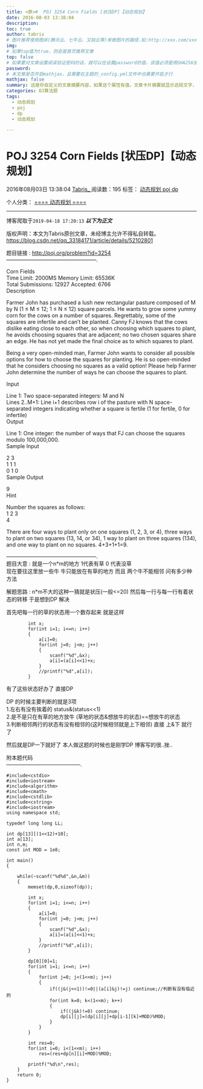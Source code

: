 ```yaml
---
title: <原>#  POJ 3254 Corn Fields [状压DP]【动态规划】
date: 2016-08-03 13:38:04
description:
toc: true
author: tabris
# 图片推荐使用图床(腾讯云、七牛云、又拍云等)来做图片的路径.如:http://xxx.com/xxx.jpg
img: 
# 如果top值为true，则会是首页推荐文章
top: false
# 如果要对文章设置阅读验证密码的话，就可以在设置password的值，该值必须是用SHA256加密后的密码，防止被他人识破
password: 
# 本文章是否开启mathjax，且需要在主题的_config.yml文件中也需要开启才行
mathjax: false
summary: 这是你自定义的文章摘要内容，如果这个属性有值，文章卡片摘要就显示这段文字，否则程序会自动截取文章的部分内容作为摘要
categories: OJ算法题
tags:
  - 动态规划
  - poj
  - dp
  - 动态规划

---
```





#  POJ 3254 Corn Fields [状压DP]【动态规划】

2016年08月03日 13:38:04  [ Tabris_ ](https://me.csdn.net/qq_33184171) 阅读数：195
标签：  [ 动态规划 ](https://so.csdn.net/so/search/s.do?q=动态规划&t=blog) [ poj
](https://so.csdn.net/so/search/s.do?q=poj&t=blog) [ dp
](https://so.csdn.net/so/search/s.do?q=dp&t=blog)

个人分类：  [ ==== 动态规划 ====
](https://blog.csdn.net/qq_33184171/article/category/6362438)


--- 
 博客爬取于`2019-04-18 17:20:13`
***以下为正文***

版权声明：本文为Tabris原创文章，未经博主允许不得私自转载。
https://blog.csdn.net/qq_33184171/article/details/52102801

题目链接 : [ http://poj.org/problem?id=3254 ](http://poj.org/problem?id=3254)  
—————————————————.

Corn Fields  
Time Limit: 2000MS Memory Limit: 65536K  
Total Submissions: 12927 Accepted: 6766  
Description

Farmer John has purchased a lush new rectangular pasture composed of M by N (1
≤ M ≤ 12; 1 ≤ N ≤ 12) square parcels. He wants to grow some yummy corn for the
cows on a number of squares. Regrettably, some of the squares are infertile
and can’t be planted. Canny FJ knows that the cows dislike eating close to
each other, so when choosing which squares to plant, he avoids choosing
squares that are adjacent; no two chosen squares share an edge. He has not yet
made the final choice as to which squares to plant.

Being a very open-minded man, Farmer John wants to consider all possible
options for how to choose the squares for planting. He is so open-minded that
he considers choosing no squares as a valid option! Please help Farmer John
determine the number of ways he can choose the squares to plant.

Input

Line 1: Two space-separated integers: M and N  
Lines 2..M+1: Line i+1 describes row i of the pasture with N space-separated
integers indicating whether a square is fertile (1 for fertile, 0 for
infertile)  
Output

Line 1: One integer: the number of ways that FJ can choose the squares modulo
100,000,000.  
Sample Input

2 3  
1 1 1  
0 1 0  
Sample Output

9  
Hint

Number the squares as follows:  
1 2 3  
4

There are four ways to plant only on one squares (1, 2, 3, or 4), three ways
to plant on two squares (13, 14, or 34), 1 way to plant on three squares
(134), and one way to plant on no squares. 4+3+1+1=9.

—————————————————.  
题目大意 : 就是一个n*m的地方 1代表有草 0 代表没草  
现在要往这里放一些牛 牛只能放在有草的地方 而且 两个牛不能相邻 问有多少种方法

解题思路 : n*m不大的这种一猜就是状压(一般<=20) 然后每一行与每一行有着状态的转移 于是想到DP 解决

首先吧每一行的草的状态用一个数存起来 就是这样

    
    
            int x;
            for(int i=1; i<=n; i++)
            {
                a[i]=0;
                for(int j=0; j<m; j++)
                {
                    scanf("%d",&x);
                    a[i]=(a[i]<<1)+x;
                }
                //printf("%d",a[i]);
            }

有了这些状态好办了 直接DP

DP 的时候主要判断的就是3项  
1.左右有没有挨着的 status&(status<<1)  
2.是不是只在有草的地方放牛 (草地的状态&想放牛的状态)==想放牛的状态  
3.判断相邻两行的状态有没有相邻的(这时候相邻就是上下相邻) 直接 上&下 就行了

然后就是DP一下就好了 本人做这题的时候也是刚学DP 博客写的很..挫..

附本题代码  
——————————————.

    
    
    #include<cstdio>
    #include<iostream>
    #include<algorithm>
    #include<cmath>
    #include<cstdlib>
    #include<cstring>
    #include<iostream>
    using namespace std;
    
    typedef long long LL;
    
    int dp[13][(1<<12)+10];
    int a[13];
    int n,m;
    const int MOD = 1e8;
    
    int main()
    {
    
        while(~scanf("%d%d",&n,&m))
        {
            memset(dp,0,sizeof(dp));
    
            int x;
            for(int i=1; i<=n; i++)
            {
                a[i]=0;
                for(int j=0; j<m; j++)
                {
                    scanf("%d",&x);
                    a[i]=(a[i]<<1)+x;
                }
                //printf("%d",a[i]);
            }
    
            dp[0][0]=1;
            for(int i=1; i<=n; i++)
            {
                for(int j=0; j<(1<<m); j++)
                {
                    if((j&(j<<1))!=0||(a[i]&j)!=j) continue;//判断有没有临近的
                    for(int k=0; k<(1<<m); k++)
                    {
                        if((j&k)!=0) continue;
                        dp[i][j]=(dp[i][j]+dp[i-1][k]+MOD)%MOD;
                    }
                }
            }
    
            int res=0;
            for(int i=0; i<(1<<m); i++)
                res=(res+dp[n][i]+MOD)%MOD;
    
            printf("%d\n",res);
        }
        return 0;
    }
    

